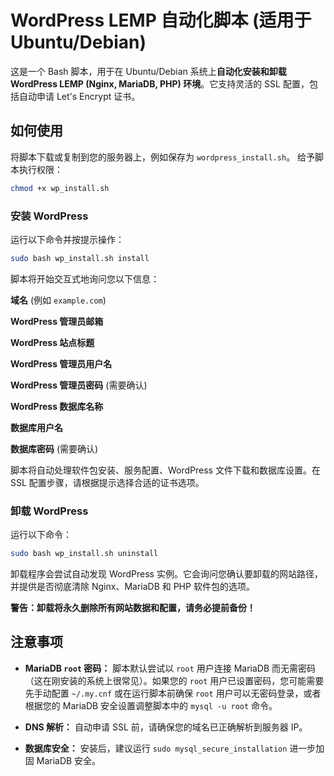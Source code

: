 # WordPress LEMP 自动化脚本 (适用于 Ubuntu/Debian)

这是一个 Bash 脚本，用于在 Ubuntu/Debian 系统上**自动化安装和卸载 WordPress LEMP (Nginx, MariaDB, PHP) 环境**。它支持灵活的 SSL 配置，包括自动申请 Let's Encrypt 证书。

## 如何使用

将脚本下载或复制到您的服务器上，例如保存为 `wordpress_install.sh`。
给予脚本执行权限：

```bash
chmod +x wp_install.sh
```

### 安装 WordPress

运行以下命令并按提示操作：

```bash
sudo bash wp_install.sh install
```

脚本将开始交互式地询问您以下信息：

**域名** (例如 `example.com`)

**WordPress 管理员邮箱**

**WordPress 站点标题**

**WordPress 管理员用户名**

**WordPress 管理员密码** (需要确认)

**WordPress 数据库名称**

**数据库用户名**

**数据库密码** (需要确认)

脚本将自动处理软件包安装、服务配置、WordPress 文件下载和数据库设置。在 SSL 配置步骤，请根据提示选择合适的证书选项。

### 卸载 WordPress

运行以下命令：

```bash
sudo bash wp_install.sh uninstall
```

卸载程序会尝试自动发现 WordPress 实例。它会询问您确认要卸载的网站路径，并提供是否彻底清除 Nginx、MariaDB 和 PHP 软件包的选项。

**警告：卸载将永久删除所有网站数据和配置，请务必提前备份！**

## 注意事项

* **MariaDB `root` 密码：** 脚本默认尝试以 `root` 用户连接 MariaDB 而无需密码（这在刚安装的系统上很常见）。如果您的 `root` 用户已设置密码，您可能需要先手动配置 `~/.my.cnf` 或在运行脚本前确保 `root` 用户可以无密码登录，或者根据您的 MariaDB 安全设置调整脚本中的 `mysql -u root` 命令。

* **DNS 解析：** 自动申请 SSL 前，请确保您的域名已正确解析到服务器 IP。

* **数据库安全：** 安装后，建议运行 `sudo mysql_secure_installation` 进一步加固 MariaDB 安全。
